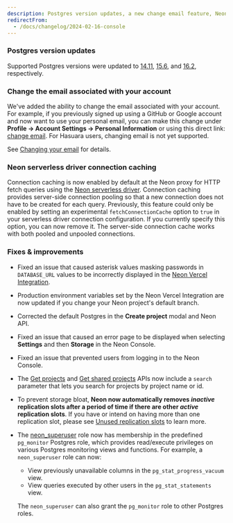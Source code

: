 ```yaml
---
description: Postgres version updates, a new change email feature, Neon serverless driver connection caching, and more
redirectFrom:
  - /docs/changelog/2024-02-16-console
---
```


### Postgres version updates

Supported Postgres versions were updated to [14.11](https://www.postgresql.org/docs/release/14.11/), [15.6](https://www.postgresql.org/docs/release/15.6/), and [16.2](https://www.postgresql.org/docs/release/16.2/), respectively.

### Change the email associated with your account

We've added the ability to change the email associated with your account. For example, if you previously signed up using a GitHub or Google account and now want to use your personal email, you can make this change under **Profile → Account Settings → Personal Information** or using this direct link: [change email](https://console.neon.tech/app/settings/profile?modal=change_email). For Hasuara users, changing email is not yet supported.

See [Changing your email](/docs/get-started-with-neon/signing-up#changing-your-email) for details.

### Neon serverless driver connection caching

Connection caching is now enabled by default at the Neon proxy for HTTP fetch queries using the [Neon serverless driver](https://neon.tech/docs/serverless/serverless-driver). Connection caching provides server-side connection pooling so that a new connection does not have to be created for each query. Previously, this feature could only be enabled by setting an experimental `fetchConnectionCache` option to `true` in your serverless driver connection configuration. If you currently specify this option, you can now remove it. The server-side connection cache works with both pooled and unpooled connections.

### Fixes & improvements

- Fixed an issue that caused asterisk values masking passwords in `DATABASE_URL` values to be incorrectly displayed in the [Neon Vercel Integration](https://vercel.com/integrations/neon).
- Production environment variables set by the Neon Vercel Integration are now updated if you change your Neon project's default branch.
- Corrected the default Postgres in the **Create project** modal and Neon API.
- Fixed an issue that caused an error page to be displayed when selecting **Settings** and then **Storage** in the Neon Console.
- Fixed an issue that prevented users from logging in to the Neon Console.
- The [Get projects](https://api-docs.neon.tech/reference/listprojects) and [Get shared projects](https://api-docs.neon.tech/reference/listsharedprojects) APIs now include a `search` parameter that lets you search for projects by project name or id.
- To prevent storage bloat, **Neon now automatically removes _inactive_ replication slots after a period of time if there are other _active_ replication slots**. If you have or intend on having more than one replication slot, please see [Unused replication slots](/docs/guides/logical-replication-neon#unused-replication-slots) to learn more.
- The [neon_superuser](/docs/manage/roles#the-neonsuperuser-role) role now has membership in the predefined `pg_monitor` Postgres role, which provides read/execute privileges on various Postgres monitoring views and functions. For example, a `neon_superuser` role can now:

  - View previously unavailable columns in the `pg_stat_progress_vacuum` view.
  - View queries executed by other users in the `pg_stat_statements` view.

  The `neon_superuser` can also grant the `pg_monitor` role to other Postgres roles.
